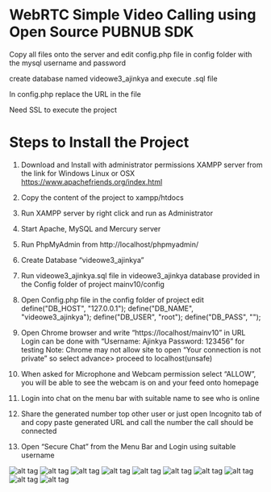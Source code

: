 WebRTC Simple Video Calling using Open Source PUBNUB SDK
===========================================================

Copy all files onto the server and edit config.php file in config folder with the mysql username and password

create database named videowe3_ajinkya and execute .sql file

In config.php replace the URL in the file 

Need SSL to execute the project

Steps to Install the Project
========================

1)	Download and Install with administrator permissions XAMPP server from the link for Windows Linux or OSX https://www.apachefriends.org/index.html

2)	Copy the content of the project to xampp/htdocs

3)	Run XAMPP server by right click and run as Administrator

4)	Start Apache, MySQL and Mercury server

5)	Run PhpMyAdmin from http://localhost/phpmyadmin/

6)	Create Database “videowe3_ajinkya”

7)	Run videowe3_ajinkya.sql file in videowe3_ajinkya database provided in the Config folder of project mainv10/config

8)	Open Config.php file in the config folder of project edit
define("DB_HOST", "127.0.0.1");
define("DB_NAME", "videowe3_ajinkya");
define("DB_USER", "root");
define("DB_PASS", "");

9)	Open Chrome browser and write “https://localhost/mainv10” in URL
Login can be done with “Username: Ajinkya Password: 123456” for testing
Note: Chrome may not allow site to open “Your connection is not private” so select advance> proceed to localhost(unsafe) 

10)	When asked for Microphone and Webcam permission select “ALLOW”, you will be able to see the webcam is on and your feed onto homepage

11)	Login into chat on the menu bar with suitable name to see who is online

12)	Share the generated number top other user or just open Incognito tab of  and copy paste generated URL and call the number the call should be connected

13)	Open “Secure Chat” from the Menu Bar and Login using suitable username

![alt tag](http://www.dropbox.com/s/vl28kc4ltdlrkd8/Signup_Page.jpg?dl=0)
![alt tag](http://www.dropbox.com/s/qcnlrxx0a57cgux/LoginPage.jpg?dl=0)
![alt tag](http://www.dropbox.com/s/zr3tcipqkhg2n3p/Rename.jpg?dl=0)
![alt tag](http://www.dropbox.com/s/etnmi6um8jlwu7c/Main_Interface.png?dl=0)
![alt tag](http://www.dropbox.com/s/gpfxjcsutd026ek/Login_Chat.jpg?dl=0)
![alt tag](http://www.dropbox.com/s/zewcxtw14a4zx2c/OnlineUsers_and%20Chatrooms.jpg?dl=0)
![alt tag](http://www.dropbox.com/s/5zo9h4b8hhrk61q/Call_Ongoing.jpg?dl=0)
![alt tag](http://www.dropbox.com/s/6w0u2a0s2puzbfn/EditData_Page.jpg?dl=0)
![alt tag](http://www.dropbox.com/s/s1btcv9u2d68kr6/Password_Reset.jpg?dl=0)
![alt tag](http://www.dropbox.com/s/zr3tcipqkhg2n3p/Rename.jpg?dl=0)
